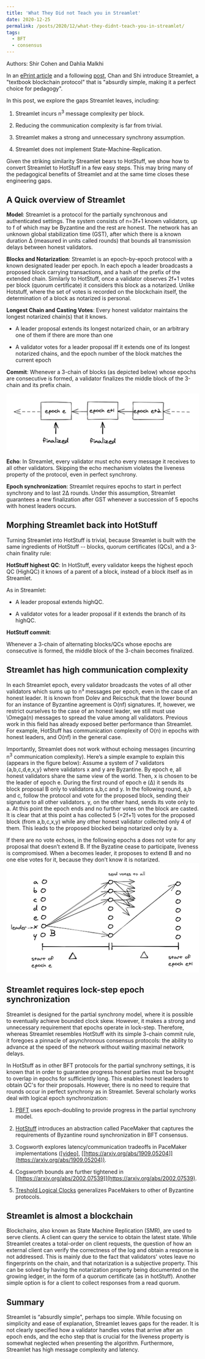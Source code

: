 ```yaml
---
title: 'What They Did not Teach you in Streamlet'
date: 2020-12-25
permalink: /posts/2020/12/what-they-didnt-teach-you-in-streamlet/
tags:
  - BFT
  - consensus
---
```



Authors: Shir Cohen and Dahlia Malkhi

In an [ePrint article](https://eprint.iacr.org/2020/088.pdf) and a following [post](https://decentralizedthoughts.github.io/2020-05-14-streamlet/), Chan and Shi introduce Streamlet, a "textbook blockchain protocol" that is "absurdly simple, making it a perfect choice for pedagogy".

In this post, we explore the gaps Streamlet leaves, including:

1.  Streamlet incurs n<sup>3</sup> message complexity per block.
    
2.  Reducing the communication complexity is far from trivial.
    
3.  Streamlet makes a strong and unnecessary synchrony assumption.
    
4.  Streamlet does not implement State-Machine-Replication.  
      
Given the striking similarity Streamlet bears to HotStuff, we show how to convert Streamlet to HotStuff in a few easy steps.
This may bring many of the pedagogical benefits of Streamlet and at the same time closes these engineering gaps. 

## A Quick overview of Streamlet

**Model**: Streamlet is a protocol for the partially synchronous and authenticated settings. The system consists of n=3f+1 known validators, up to f of which may be Byzantine and the rest are honest. The network has an unknown global stabilization time (GST), after which there is a known duration Δ (measured in units called rounds) that bounds all transmission delays between honest validators.

**Blocks and Notarization**: Streamlet is an epoch-by-epoch protocol with a known designated leader per epoch. In each epoch a leader broadcasts a proposed block carrying transactions, and a hash of the prefix of the extended chain. Similarly to HotStuff, once a validator observes 2f+1 votes per block (quorum certificate) it considers this block as a notarized. Unlike Hotstuff, where the set of votes is recorded on the blockchain itself, the determination of a block as notarized is personal.

**Longest Chain and Casting Votes**: Every honest validator maintains the longest notarized chain(s) that it knows.

-   A leader proposal extends its longest notarized chain, or an arbitrary one of them if there are more than one
    
-   A validator votes for a leader proposal iff it extends one of its longest notarized chains, and the epoch number of the block matches the current epoch
    

**Commit**: Whenever a 3-chain of blocks (as depicted below) whose epochs are consecutive is formed, a validator finalizes the middle block of the 3-chain and its prefix chain.

  



![](/images/streamlet1.png)

**Echo**: In Streamlet, every validator must echo every message it receives to all other validators. Skipping the echo mechanism violates the liveness property of the protocol, even in perfect synchrony.

**Epoch synchronization**: Streamlet requires epochs to start in perfect synchrony and to last 2Δ rounds. Under this assumption, Streamlet guarantees a new finalization after GST whenever a succession of 5 epochs with honest leaders occurs.

## Morphing Streamlet back into HotStuff

Turning Streamlet into HotStuff is trivial, because Streamlet is built with the same ingredients of HotStuff -- blocks, quorum certificates (QCs), and a 3-chain finality rule:

**HotStuff highest QC**: In HotStuff, every validator keeps the highest epoch QC (HighQC) it knows of a parent of a block, instead of a block itself as in Streamlet.

As in Streamlet:

-   A leader proposal extends highQC.
    
-   A validator votes for a leader proposal if it extends the branch of its highQC.
    

**HotStuff commit**:

Whenever a 3-chain of alternating blocks/QCs whose epochs are consecutive is formed, the middle block of the 3-chain becomes finalized.

## Streamlet has high communication complexity

In each Streamlet epoch, every validator broadcasts the votes of all other validators which sums up to n³ messages per epoch, even in the case of an honest leader. It is known from Dolev and Reicschuk that the lower bound for an instance of Byzantine agreement is O(nf) signatures. If, however, we restrict ourselves to the case of an honest leader, we still must use \Omega(n) messages to spread the value among all validators. Previous work in this field has already exposed better performance than Streamlet. For example, HotStuff has communication complexity of O(n) in epochs with honest leaders, and O(nf) in the general case.

Importantly, Streamlet does not work without echoing messages (incurring n<sup>3</sup> communication complexity). Here’s a simple example to explain this (appears in the figure below): Assume a system of 7 validators {a,b,c,d,e,x,y} where validators x and y are Byzantine. By epoch e, all honest validators share the same view of the world. Then, x is chosen to be the leader of epoch e. During the first round of epoch e (Δ) it sends its block proposal B only to validators a,b,c and y. In the following round, a,b and c, follow the protocol and vote for the proposed block, sending their signature to all other validators. y, on the other hand, sends its vote only to a. At this point the epoch ends and no further votes on the block are casted. It is clear that at this point a has collected 5 (=2f+1) votes for the proposed block (from a,b,c,x,y) while any other honest validator collected only 4 of them. This leads to the proposed blocked being notarized only by a.

If there are no vote echoes, in the following epochs a does not vote for any proposal that doesn’t extend B. If the Byzatine cease to participate, liveness is compromised. When a becomes leader, it proposes to extend B and no one else votes for it, because they don’t know it is notarized.
![](/images/streamlet2.png)

## Streamlet requires lock-step epoch synchronization

Streamlet is designed for the partial synchrony model, where it is possible to eventually achieve bounded clock skew. However, it makes a strong and unnecessary requirement that epochs operate in lock-step. Therefore, whereas Streamlet resembles HotStuff with its simple 3-chain commit rule, it foregoes a pinnacle of asynchronous consensus protocols: the ability to advance at the speed of the network without waiting maximal network delays.

In HotStuff as in other BFT protocols for the partial synchrony settings, it is known that in order to guarantee progress honest parties must be brought to overlap in epochs for sufficiently long. This enables honest leaders to obtain QC's for their proposals. However, there is no need to require that rounds occur in perfect synchrony as in Streamlet. Several scholarly works deal with logical epoch synchronization:

1.  [PBFT](http://pmg.csail.mit.edu/papers/osdi99.pdf) uses epoch-doubling to provide progress in the partial synchrony model.
    
2.  [HotStuff](https://dahliamalkhi.wordpress.com/2018/10/24/hotstuff-three-chain-rules/) introduces an abstraction called PaceMaker that captures the requirements of Byzantine round synchronization in BFT consensus.
    
3.  Cogsworth explores latency/communication tradeoffs in PaceMaker implementations ([[video]](https://www.youtube.com/watch?v=m6cmz1oejsw), [[https://arxiv.org/abs/1909.05204]](https://arxiv.org/abs/1909.05204)).
    
4.  Cogsworth bounds are further tightened in [[https://arxiv.org/abs/2002.07539]](https://arxiv.org/abs/2002.07539).
    
5.  [Treshold Logical Clocks](https://arxiv.org/abs/1907.07010) generalizes PaceMakers to other of Byzantine protocols.
    

## Streamlet is almost a blockchain

  

Blockchains, also known as State Machine Replication (SMR), are used to serve clients. A client can query the service to obtain the latest state. While Streamlet creates a total-order on client requests, the question of how an external client can verify the correctness of the log and obtain a response is not addressed. This is mainly due to the fact that validators' votes leave no fingerprints on the chain, and that notarization is a subjective property. This can be solved by having the notarization property being documented on the growing ledger, in the form of a quorum certificate (as in hotStuff). Another simple option is for a client to collect responses from a read quorum.

## Summary

Streamlet is “absurdly simple", perhaps too simple. While focusing on simplicity and ease of explanation, Streamlet leaves gaps for the reader. It is not clearly specified how a validator handles votes that arrive after an epoch ends, and the echo step that is crucial for the liveness property is somewhat neglected when presenting the algorithm. Furthermore, Streamlet has high message complexity and latency.


